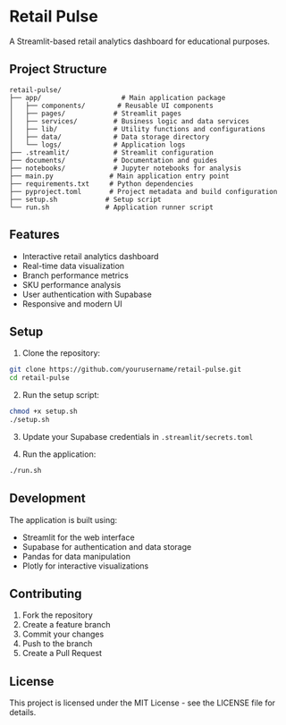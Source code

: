 # Retail Pulse

A Streamlit-based retail analytics dashboard for educational purposes.

## Project Structure

```
retail-pulse/
├── app/                    # Main application package
│   ├── components/        # Reusable UI components
│   ├── pages/            # Streamlit pages
│   ├── services/         # Business logic and data services
│   ├── lib/              # Utility functions and configurations
│   ├── data/             # Data storage directory
│   └── logs/             # Application logs
├── .streamlit/           # Streamlit configuration
├── documents/            # Documentation and guides
├── notebooks/            # Jupyter notebooks for analysis
├── main.py              # Main application entry point
├── requirements.txt     # Python dependencies
├── pyproject.toml       # Project metadata and build configuration
├── setup.sh            # Setup script
└── run.sh              # Application runner script
```

## Features

- Interactive retail analytics dashboard
- Real-time data visualization
- Branch performance metrics
- SKU performance analysis
- User authentication with Supabase
- Responsive and modern UI

## Setup

1. Clone the repository:
```bash
git clone https://github.com/yourusername/retail-pulse.git
cd retail-pulse
```

2. Run the setup script:
```bash
chmod +x setup.sh
./setup.sh
```

3. Update your Supabase credentials in `.streamlit/secrets.toml`

4. Run the application:
```bash
./run.sh
```

## Development

The application is built using:
- Streamlit for the web interface
- Supabase for authentication and data storage
- Pandas for data manipulation
- Plotly for interactive visualizations

## Contributing

1. Fork the repository
2. Create a feature branch
3. Commit your changes
4. Push to the branch
5. Create a Pull Request

## License

This project is licensed under the MIT License - see the LICENSE file for details.
